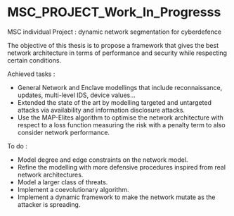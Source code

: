 # MSC_PROJECT_Work_In_Progresss

MSC individual Project : dynamic network segmentation for cyberdefence

The objective of this thesis is to propose a framework that gives the best network architecture in terms of performance and security while respecting certain conditions.

Achieved tasks : 

- General Network and Enclave modellings that include reconnaissance, updates, multi-level IDS, device values...
- Extended the state of the art by modelling targeted and untargeted attacks via availability and information disclosure attacks.
- Use the MAP-Elites algorithm to optimise the network architecture with respect to a loss function measuring the risk with a penalty term to also consider network performance.

To do :

- Model degree and edge constraints on the network model.
- Refine the modelling with more defensive procedures inspired from real network architectures.
- Model a larger class of threats.
- Implement a coevolutionary algorithm.
- Implement a dynamic framework to make the network mutate as the attacker is spreading.
